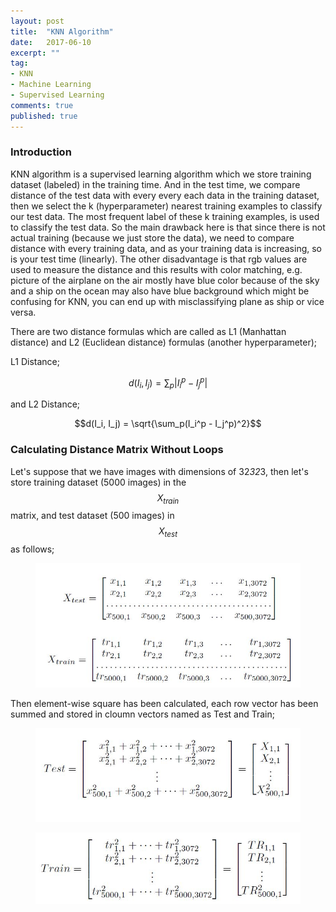 ```yaml
---
layout: post
title:  "KNN Algorithm"
date:   2017-06-10
excerpt: ""
tag:
- KNN
- Machine Learning
- Supervised Learning
comments: true
published: true
---
```

### Introduction
KNN algorithm is a supervised learning algorithm which we store training dataset (labeled) in the training time. And in the test time, we compare distance of the test data with every
every each data in the training dataset, then we select the k (hyperparameter) nearest training examples to classify our test data. The most frequent label of these k training examples, is used to classify
the test data. So the main drawback here is that since there is not actual training (because we just store the data), we need to compare distance with every training data, and as your training data is increasing,
so is your test time (linearly). The other disadvantage is that rgb values are used to measure the distance and this results with color matching, e.g. picture of the airplane on the air mostly have blue color because
of the sky and a ship on the ocean may also have blue background which might be confusing for KNN, you can end up with misclassifying plane as ship or vice versa.
  
There are two distance formulas which are called as L1 (Manhattan distance) and L2 (Euclidean distance) formulas (another hyperparameter);
 
L1 Distance;

$$d(I_i, I_j) = \sum_p|I_i^p - I_j^p|$$

and L2 Distance;

$$d(I_i, I_j) = \sqrt{\sum_p(I_i^p - I_j^p)^2}$$


### Calculating Distance Matrix Without Loops
Let's suppose that we have images with dimensions of 32*32*3, then let's store training dataset (5000 images) in the $$X_{train}$$ matrix,
and test dataset (500 images) in $$X_{test}$$ as follows;


<figure>
	
<a href="https://github.com/alidemir1/alidemir1.github.io/blob/master/_posts/KNN_1.jpg?raw=true"><img src="https://github.com/alidemir1/alidemir1.github.io/blob/master/_posts/KNN_1.jpg?raw=true"></a>
	
<figcaption></figcaption>

</figure>

Then element-wise square has been calculated, each row vector has been summed and stored in cloumn vectors
named as Test and Train;


<figure>
	
<a href="https://github.com/alidemir1/alidemir1.github.io/blob/master/_posts/KNN_2.jpg?raw=true"><img src="https://github.com/alidemir1/alidemir1.github.io/blob/master/_posts/KNN_2.jpg?raw=true"></a>
	
<figcaption></figcaption>

</figure>

<figure>
	
<a href="https://github.com/alidemir1/alidemir1.github.io/blob/master/_posts/KNN_3.jpg?raw=true"><img src="https://github.com/alidemir1/alidemir1.github.io/blob/master/_posts/KNN_3.jpg?raw=true"></a>
	
<figcaption></figcaption>

</figure>
